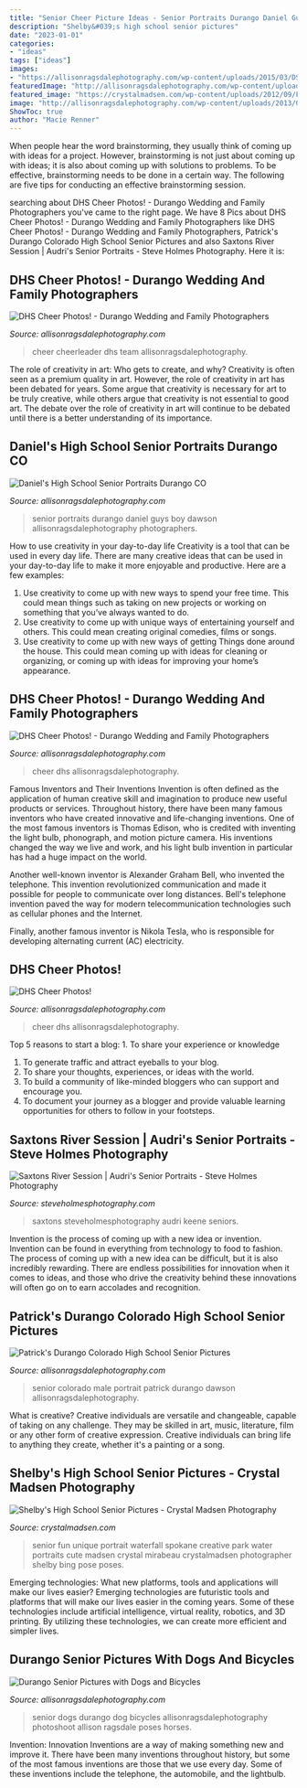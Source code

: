 ```yaml
---
title: "Senior Cheer Picture Ideas - Senior Portraits Durango Daniel Guys Boy Dawson Allisonragsdalephotography Photographers"
description: "Shelby&#039;s high school senior pictures"
date: "2023-01-01"
categories:
- "ideas"
tags: ["ideas"]
images:
- "https://allisonragsdalephotography.com/wp-content/uploads/2015/03/DSC3655.jpg"
featuredImage: "http://allisonragsdalephotography.com/wp-content/uploads/2013/08/allisonragsdalephotography-3503-681x1024.jpg"
featured_image: "https://crystalmadsen.com/wp-content/uploads/2012/09/Fun-Senior-Photos-Spokane_003-1024x682.jpg"
image: "http://allisonragsdalephotography.com/wp-content/uploads/2013/08/allisonragsdalephotography-3503-681x1024.jpg"
ShowToc: true
author: "Macie Renner"
---
```



When people hear the word brainstorming, they usually think of coming up with ideas for a project. However, brainstorming is not just about coming up with ideas; it is also about coming up with solutions to problems. To be effective, brainstorming needs to be done in a certain way. The following are five tips for conducting an effective brainstorming session.

	

		
searching about DHS Cheer Photos! - Durango Wedding and Family Photographers you've came to the right page. We have 8 Pics about DHS Cheer Photos! - Durango Wedding and Family Photographers like DHS Cheer Photos! - Durango Wedding and Family Photographers, Patrick&#039;s Durango Colorado High School Senior Pictures and also Saxtons River Session | Audri&#039;s Senior Portraits - Steve Holmes Photography. Here it is:
		
    
## DHS Cheer Photos! - Durango Wedding And Family Photographers

<img loading=lazy src="https://allisonragsdalephotography.com/wp-content/uploads/2015/03/DSC3655.jpg" onerror="this.onerror=null;this.src='https://tse4.mm.bing.net/th?id=OIP.Z2DoeDNZI8Z6RBX5lqggMAHaKX&amp;pid=15.1';" alt="DHS Cheer Photos! - Durango Wedding and Family Photographers">

_Source: allisonragsdalephotography.com_

>cheer cheerleader dhs team allisonragsdalephotography. 

	

The role of creativity in art: Who gets to create, and why?
Creativity is often seen as a premium quality in art. However, the role of creativity in art has been debated for years. Some argue that creativity is necessary for art to be truly creative, while others argue that creativity is not essential to good art. The debate over the role of creativity in art will continue to be debated until there is a better understanding of its importance.

    
## Daniel&#039;s High School Senior Portraits Durango CO

<img loading=lazy src="http://allisonragsdalephotography.com/wp-content/uploads/2014/12/DSC5309.jpg" onerror="this.onerror=null;this.src='https://tse1.mm.bing.net/th?id=OIP.IVuEEQ1KTgzssfLC9Mls5QHaLI&amp;pid=15.1';" alt="Daniel&#039;s High School Senior Portraits Durango CO">

_Source: allisonragsdalephotography.com_

>senior portraits durango daniel guys boy dawson allisonragsdalephotography photographers. 

	

How to use creativity in your day-to-day life
Creativity is a tool that can be used in every day life. There are many creative ideas that can be used in your day-to-day life to make it more enjoyable and productive. Here are a few examples: 
1. Use creativity to come up with new ways to spend your free time. This could mean things such as taking on new projects or working on something that you’ve always wanted to do. 
2. Use creativity to come up with unique ways of entertaining yourself and others. This could mean creating original comedies, films or songs. 
3. Use creativity to come up with new ways of getting Things done around the house. This could mean coming up with ideas for cleaning or organizing, or coming up with ideas for improving your home’s appearance.

    
## DHS Cheer Photos! - Durango Wedding And Family Photographers

<img loading=lazy src="https://allisonragsdalephotography.com/wp-content/uploads/2015/03/DSC3662.jpg" onerror="this.onerror=null;this.src='https://tse3.mm.bing.net/th?id=OIP.9yNtY5z9nJ8B3ZFgkadztwHaKX&amp;pid=15.1';" alt="DHS Cheer Photos! - Durango Wedding and Family Photographers">

_Source: allisonragsdalephotography.com_

>cheer dhs allisonragsdalephotography. 

	

Famous Inventors and Their Inventions
Invention is often defined as the application of human creative skill and imagination to produce new useful products or services. Throughout history, there have been many famous inventors who have created innovative and life-changing inventions.
One of the most famous inventors is Thomas Edison, who is credited with inventing the light bulb, phonograph, and motion picture camera. His inventions changed the way we live and work, and his light bulb invention in particular has had a huge impact on the world.

Another well-known inventor is Alexander Graham Bell, who invented the telephone. This invention revolutionized communication and made it possible for people to communicate over long distances. Bell's telephone invention paved the way for modern telecommunication technologies such as cellular phones and the Internet.

Finally, another famous inventor is Nikola Tesla, who is responsible for developing alternating current (AC) electricity.

    
## DHS Cheer Photos!

<img loading=lazy src="http://allisonragsdalephotography.com/wp-content/uploads/2015/03/DSC3659.jpg" onerror="this.onerror=null;this.src='https://tse2.mm.bing.net/th?id=OIP.1xVoYYqLl9U2_agHOxMNvQHaKX&amp;pid=15.1';" alt="DHS Cheer Photos!">

_Source: allisonragsdalephotography.com_

>cheer dhs allisonragsdalephotography. 

	

Top 5 reasons to start a blog: 1. To share your experience or knowledge
1. To generate traffic and attract eyeballs to your blog. 
2. To share your thoughts, experiences, or ideas with the world. 
3. To build a community of like-minded bloggers who can support and encourage you. 
4. To document your journey as a blogger and provide valuable learning opportunities for others to follow in your footsteps. 

    
## Saxtons River Session | Audri&#039;s Senior Portraits - Steve Holmes Photography

<img loading=lazy src="https://www.steveholmesphotography.com/wordpress/wp-content/uploads/2018/08/11_Teen-girl-smiles-with-her-hands-on-lap-for-outdoor-senior-portrait_.jpg" onerror="this.onerror=null;this.src='https://tse4.mm.bing.net/th?id=OIP._pPrt3dPwtdJEewW8UkYhAHaLH&amp;pid=15.1';" alt="Saxtons River Session | Audri&#039;s Senior Portraits - Steve Holmes Photography">

_Source: steveholmesphotography.com_

>saxtons steveholmesphotography audri keene seniors. 

	

Invention is the process of coming up with a new idea or invention. Invention can be found in everything from technology to food to fashion. The process of coming up with a new idea can be difficult, but it is also incredibly rewarding. There are endless possibilities for innovation when it comes to ideas, and those who drive the creativity behind these innovations will often go on to earn accolades and recognition.

    
## Patrick&#039;s Durango Colorado High School Senior Pictures

<img loading=lazy src="http://allisonragsdalephotography.com/wp-content/uploads/2015/01/DSC9770-681x1024.jpg" onerror="this.onerror=null;this.src='https://tse1.mm.bing.net/th?id=OIP.quMwx2FUIGTE71GGonhrCgHaLI&amp;pid=15.1';" alt="Patrick&#039;s Durango Colorado High School Senior Pictures">

_Source: allisonragsdalephotography.com_

>senior colorado male portrait patrick durango dawson allisonragsdalephotography. 

	

What is creative?
Creative individuals are versatile and changeable, capable of taking on any challenge. They may be skilled in art, music, literature, film or any other form of creative expression. Creative individuals can bring life to anything they create, whether it's a painting or a song.

    
## Shelby&#039;s High School Senior Pictures - Crystal Madsen Photography

<img loading=lazy src="https://crystalmadsen.com/wp-content/uploads/2012/09/Fun-Senior-Photos-Spokane_003-1024x682.jpg" onerror="this.onerror=null;this.src='https://tse3.mm.bing.net/th?id=OIP.NcOpxwKhI_defv8g0gmQFAHaE7&amp;pid=15.1';" alt="Shelby&#039;s High School Senior Pictures - Crystal Madsen Photography">

_Source: crystalmadsen.com_

>senior fun unique portrait waterfall spokane creative park water portraits cute madsen crystal mirabeau crystalmadsen photographer shelby bing pose poses. 

	

Emerging technologies: What new platforms, tools and applications will make our lives easier?
Emerging technologies are futuristic tools and platforms that will make our lives easier in the coming years. Some of these technologies include artificial intelligence, virtual reality, robotics, and 3D printing. By utilizing these technologies, we can create more efficient and simpler lives.

    
## Durango Senior Pictures With Dogs And Bicycles

<img loading=lazy src="http://allisonragsdalephotography.com/wp-content/uploads/2013/08/allisonragsdalephotography-3503-681x1024.jpg" onerror="this.onerror=null;this.src='https://tse4.mm.bing.net/th?id=OIP.kyI1LXclhStucFG7lvfWKAHaLI&amp;pid=15.1';" alt="Durango Senior Pictures with Dogs and Bicycles">

_Source: allisonragsdalephotography.com_

>senior dogs durango dog bicycles allisonragsdalephotography photoshoot allison ragsdale poses horses. 

	

Invention: Innovation
Inventions are a way of making something new and improve it. There have been many inventions throughout history, but some of the most famous inventions are those that we use every day. Some of these inventions include the telephone, the automobile, and the lightbulb.

